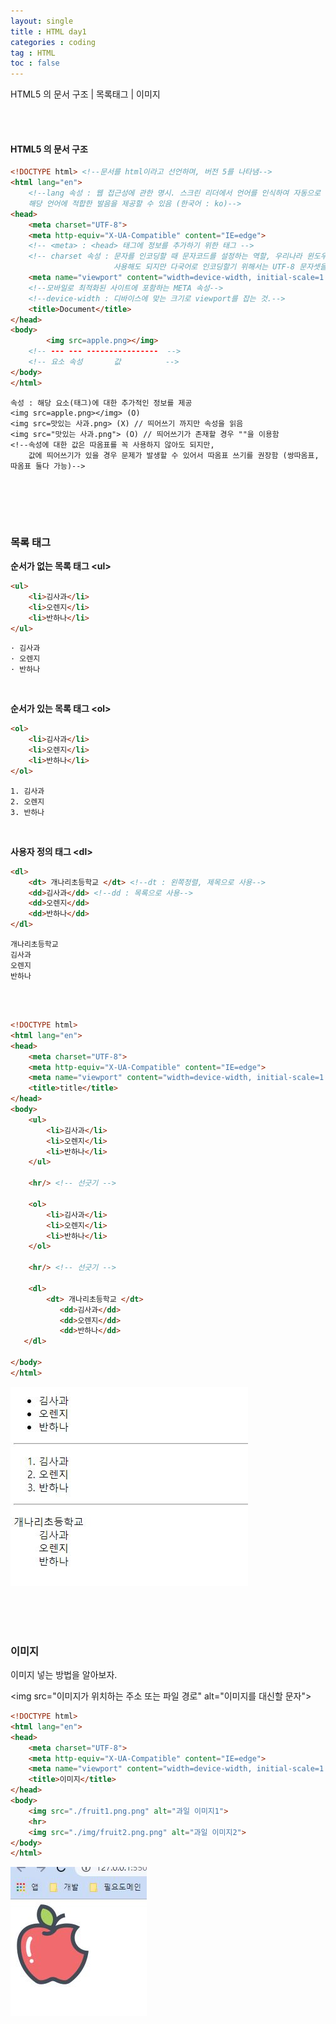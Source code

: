 ```yaml
---
layout: single
title : HTML day1
categories : coding
tag : HTML
toc : false
---
```


HTML5 의 문서 구조 | 목록태그 | 이미지 

<br>

<br>

#### HTML5 의 문서 구조

```html
<!DOCTYPE html> <!--문서를 html이라고 선언하며, 버전 5를 나타냄-->
<html lang="en"> 
    <!--lang 속성 : 웹 접근성에 관한 명시. 스크린 리더에서 언어를 인식하여 자동으로 음성을 변환하거나,
	해당 언어에 적합한 발음을 제공할 수 있음 (한국어 : ko)-->
<head>
    <meta charset="UTF-8">
    <meta http-equiv="X-UA-Compatible" content="IE=edge">
    <!-- <meta> : <head> 태그에 정보를 추가하기 위한 태그 -->
    <!-- charset 속성 : 문자를 인코딩할 때 문자코드를 설정하는 역할, 우리나라 윈도우 기본 문자셋인 EUC-KR을 
				       사용해도 되지만 다국어로 인코딩할기 위해서는 UTF-8 문자셋을 사용하기 권장 -->
    <meta name="viewport" content="width=device-width, initial-scale=1.0">
    <!--모바일로 최적화된 사이트에 포함하는 META 속성-->
	<!--device-width : 디바이스에 맞는 크기로 viewport를 잡는 것.-->
    <title>Document</title>
</head>
<body>
        <img src=apple.png></img>
    <!-- --- --- ----------------  -->
    <!-- 요소 속성       값          -->
</body>
</html>
```

	속성 : 해당 요소(태그)에 대한 추가적인 정보를 제공
	<img src=apple.png></img> (O)
	<img src=맛있는 사과.png> (X) // 띄어쓰기 까지만 속성을 읽음
	<img src="맛있는 사과.png"> (O) // 띄어쓰기가 존재할 경우 ""을 이용함
	<!--속성에 대한 값은 따옴표를 꼭 사용하지 않아도 되지만, 
	    값에 띄어쓰기가 있을 경우 문제가 발생할 수 있어서 따옴표 쓰기를 권장함 (쌍따옴표, 따옴표 둘다 가능)-->

<br><br>

<br>

### 목록 태그

**순서가 없는 목록 태그 \<ul>**

```html
<ul>
    <li>김사과</li>
    <li>오렌지</li>
    <li>반하나</li>
</ul>
```

```
· 김사과
· 오렌지
· 반하나
```

<br>

**순서가 있는 목록 태그 \<ol>**

```html
<ol>
    <li>김사과</li>
    <li>오렌지</li>
    <li>반하나</li>
</ol>
```

```
1. 김사과
2. 오렌지
3. 반하나
```

<br>

**사용자 정의 태그 \<dl>**

```html
<dl>
    <dt> 개나리초등학교 </dt> <!--dt : 왼쪽정렬, 제목으로 사용-->
    <dd>김사과</dd> <!--dd : 목록으로 사용-->
    <dd>오렌지</dd>
    <dd>반하나</dd>
</dl>
```

```
개나리초등학교
김사과
오렌지
반하나
```
<br>
<br>

```html
<!DOCTYPE html>
<html lang="en">
<head>
    <meta charset="UTF-8">
    <meta http-equiv="X-UA-Compatible" content="IE=edge">
    <meta name="viewport" content="width=device-width, initial-scale=1.0">
    <title>title</title>
</head>
<body>
    <ul>
        <li>김사과</li>
        <li>오렌지</li>
        <li>반하나</li>
    </ul>

    <hr/> <!-- 선긋기 -->

    <ol>
        <li>김사과</li>
        <li>오렌지</li>
        <li>반하나</li>
    </ol>

    <hr/> <!-- 선긋기 -->

    <dl>
        <dt> 개나리초등학교 </dt>
           <dd>김사과</dd>
           <dd>오렌지</dd>
           <dd>반하나</dd>
   </dl>

</body>
</html>
```

![html2_1](https://github.com/YUNCHANYEONG/YUNCHANYEONG.github.io/blob/master/assets/images/coding_img/html2_1.JPG?raw=true)

<br>

<br>

<br>

### 이미지

이미지 넣는 방법을 알아보자. 

\<img src="이미지가 위치하는 주소 또는 파일 경로" alt="이미지를 대신할 문자">

```html
<!DOCTYPE html>
<html lang="en">
<head>
    <meta charset="UTF-8">
    <meta http-equiv="X-UA-Compatible" content="IE=edge">
    <meta name="viewport" content="width=device-width, initial-scale=1.0">
    <title>이미지</title>
</head>
<body>
    <img src="./fruit1.png.png" alt="과일 이미지1">
    <hr>
    <img src="./img/fruit2.png.png" alt="과일 이미지2">
</body>
</html>
```

![html2_2](https://github.com/YUNCHANYEONG/YUNCHANYEONG.github.io/blob/master/assets/images/coding_img/html2_2.JPG?raw=true)

